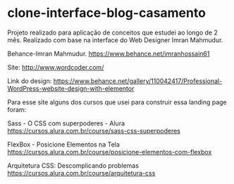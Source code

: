 # clone-interface-blog-casamento
Projeto realizado para aplicação de conceitos que estudei ao longo de 2 mês. Realizado com base na interface do Web Designer Imran Mahmudur.

Behance-Imran Mahmudur. https://www.behance.net/imranhossain61

Site: http://www.wordcoder.com/

Link do design: https://www.behance.net/gallery/110042417/Professional-WordPress-website-design-with-elementor


Para esse site alguns dos cursos que usei para construir essa landing page foram:

Sass - O CSS com superpoderes - Alura
https://cursos.alura.com.br/course/sass-css-superpoderes

FlexBox - Posicione Elementos na Tela 
https://cursos.alura.com.br/course/posicione-elementos-com-flexbox

Arquitetura CSS: Descomplicando problemas
https://cursos.alura.com.br/course/arquitetura-css
